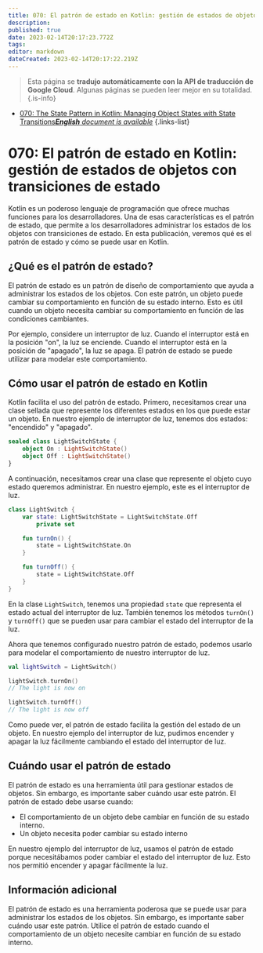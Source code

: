 ```yaml
---
title: 070: El patrón de estado en Kotlin: gestión de estados de objetos con transiciones de estado
description: 
published: true
date: 2023-02-14T20:17:23.772Z
tags: 
editor: markdown
dateCreated: 2023-02-14T20:17:22.219Z
---
```


> Esta página se **tradujo automáticamente con la API de traducción de Google Cloud**.
Algunas páginas se pueden leer mejor en su totalidad.{.is-info}



- [070: The State Pattern in Kotlin: Managing Object States with State Transitions***English** document is available*](/en/Knowledge-base/Kotlin/Learning/070-the-state-pattern-in-kotlin-managing-object-states-with-state-transitions)
{.links-list}


# 070: El patrón de estado en Kotlin: gestión de estados de objetos con transiciones de estado

Kotlin es un poderoso lenguaje de programación que ofrece muchas funciones para los desarrolladores. Una de esas características es el patrón de estado, que permite a los desarrolladores administrar los estados de los objetos con transiciones de estado. En esta publicación, veremos qué es el patrón de estado y cómo se puede usar en Kotlin.

## ¿Qué es el patrón de estado?

El patrón de estado es un patrón de diseño de comportamiento que ayuda a administrar los estados de los objetos. Con este patrón, un objeto puede cambiar su comportamiento en función de su estado interno. Esto es útil cuando un objeto necesita cambiar su comportamiento en función de las condiciones cambiantes.

Por ejemplo, considere un interruptor de luz. Cuando el interruptor está en la posición "on", la luz se enciende. Cuando el interruptor está en la posición de "apagado", la luz se apaga. El patrón de estado se puede utilizar para modelar este comportamiento.

## Cómo usar el patrón de estado en Kotlin

Kotlin facilita el uso del patrón de estado. Primero, necesitamos crear una clase sellada que represente los diferentes estados en los que puede estar un objeto. En nuestro ejemplo de interruptor de luz, tenemos dos estados: "encendido" y "apagado".

```kotlin
sealed class LightSwitchState {
    object On : LightSwitchState()
    object Off : LightSwitchState()
}
```

A continuación, necesitamos crear una clase que represente el objeto cuyo estado queremos administrar. En nuestro ejemplo, este es el interruptor de luz.

```kotlin
class LightSwitch {
    var state: LightSwitchState = LightSwitchState.Off
        private set

    fun turnOn() {
        state = LightSwitchState.On
    }

    fun turnOff() {
        state = LightSwitchState.Off
    }
}
```

En la clase ```LightSwitch```, tenemos una propiedad ```state``` que representa el estado actual del interruptor de luz. También tenemos los métodos ```turnOn()``` y ```turnOff()``` que se pueden usar para cambiar el estado del interruptor de la luz.

Ahora que tenemos configurado nuestro patrón de estado, podemos usarlo para modelar el comportamiento de nuestro interruptor de luz.

```kotlin
val lightSwitch = LightSwitch()

lightSwitch.turnOn()
// The light is now on

lightSwitch.turnOff()
// The light is now off
```

Como puede ver, el patrón de estado facilita la gestión del estado de un objeto. En nuestro ejemplo del interruptor de luz, pudimos encender y apagar la luz fácilmente cambiando el estado del interruptor de luz.

## Cuándo usar el patrón de estado

El patrón de estado es una herramienta útil para gestionar estados de objetos. Sin embargo, es importante saber cuándo usar este patrón. El patrón de estado debe usarse cuando:

- El comportamiento de un objeto debe cambiar en función de su estado interno.
- Un objeto necesita poder cambiar su estado interno

En nuestro ejemplo del interruptor de luz, usamos el patrón de estado porque necesitábamos poder cambiar el estado del interruptor de luz. Esto nos permitió encender y apagar fácilmente la luz.

## Información adicional

El patrón de estado es una herramienta poderosa que se puede usar para administrar los estados de los objetos. Sin embargo, es importante saber cuándo usar este patrón. Utilice el patrón de estado cuando el comportamiento de un objeto necesite cambiar en función de su estado interno.
